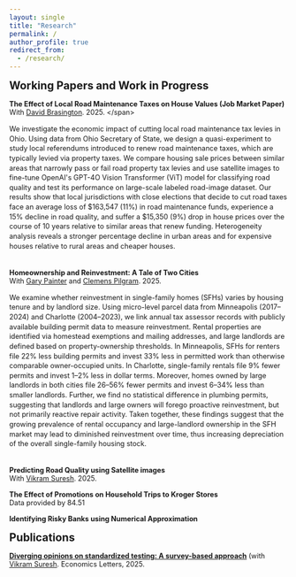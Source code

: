 ```yaml
---
layout: single
title: "Research"
permalink: /
author_profile: true
redirect_from: 
  - /research/
---
```


<span style="font-size:1.4em;">**Working Papers and Work in Progress**</span>

<span style="font-size:.9em;">**The Effect of Local Road Maintenance Taxes on House Values (Job Market Paper)**</span>
<br/>
<span style="font-size:.9em; margin-top: -5px;">With [David Brasington](https://scholar.google.com/citations?user=s5Qa3_MAAAAJ&hl=en). 2025. \</span>
<br/>

<div style="font-size: .9em; line-height: 1.4;">
We investigate the economic impact of cutting local road maintenance tax levies in Ohio. Using data from Ohio Secretary of State, we design a quasi-experiment to study local referendums introduced to renew road maintenance taxes, which are typically levied via property taxes. We compare housing sale prices between similar areas that narrowly pass or fail road property tax levies and use satellite images to fine-tune OpenAI's GPT-4O Vision Transformer (ViT) model for classifying road quality and test its performance on large-scale labeled road-image dataset. Our results show that local jurisdictions with close elections that decide to cut road taxes face an average loss of $163,547 (11%) in road maintenance funds, experience a 15% decline in road quality, and suffer a $15,350 (9%) drop in house prices over the course of 10 years relative to similar areas that renew funding. Heterogeneity analysis reveals a stronger percentage decline in urban areas and for expensive houses relative to rural areas and cheaper houses.
  <br><br/>
</div>

<span style="font-size:.9em; margin-top: 2px;">**Homeownership and Reinvestment: A Tale of Two Cities**</span>
<br/>
<span style="font-size:.9em; margin-top: -5px;">With [Gary Painter](https://scholar.google.com/citations?user=Cb-z1MwAAAAJ&hl=en) and [Clemens Pilgram](https://scholar.google.com/citations?hl=en&user=y_6AbfcAAAAJ). 2025.</span>
<br/>

<div style="font-size: .9em; line-height: 1.4;">
We examine whether reinvestment in single-family homes (SFHs) varies by housing tenure and by landlord size. Using micro-level parcel data from Minneapolis (2017–2024) and Charlotte (2004–2023), we link annual tax assessor records with publicly available building permit data to measure reinvestment. Rental properties are identified via homestead exemptions and mailing addresses, and large landlords are defined based on property-ownership thresholds. In Minneapolis, SFHs for renters file 22% less building permits and invest 33% less in permitted work than otherwise comparable owner-occupied units. In Charlotte, single-family rentals file 9% fewer permits and invest 1–2% less in dollar terms. Moreover, homes owned by large landlords in both cities file 26–56% fewer permits and invest 6–34% less than smaller landlords. Further, we find no statistical difference in plumbing permits, suggesting that landlords and large owners will forego proactive reinvestment, but not primarily reactive repair activity. Taken together, these findings suggest that the growing prevalence of rental occupancy and large-landlord ownership in the SFH market may lead to diminished reinvestment over time, thus increasing depreciation of the overall single-family housing stock.
  <br><br/>
</div>

<span style="font-size:.9em;">**Predicting Road Quality using Satellite images**</span>
<br/>
<span style="font-size:.9em; margin-top: -5px;">With [Vikram Suresh](https://scholar.google.com/citations?hl=en&user=EBKq0HoAAAAJ). 2025.</span>
<br/>

<span style="font-size:.9em;">**The Effect of Promotions on Household Trips to Kroger Stores**</span>
<br/>
<span style="font-size:.9em; margin-top: -5px;">Data provided by 84.51</span>
<br/>

<span style="font-size:.9em;">**Identifying Risky Banks using Numerical Approximation**</span>
<!-- <br/>
<span style="font-size:.9em; margin-top: -5px;">with Federal Home Loan Bank of Cincinnati</span>
<br/> -->

<span style="font-size:1.4em;">**Publications**</span>

<span style="font-size:.9em;">**[Diverging opinions on standardized testing: A survey-based approach](https://doi.org/10.1016/j.econlet.2025.112292)** (with [Vikram Suresh](https://scholar.google.com/citations?hl=en&user=EBKq0HoAAAAJ). Economics Letters, 2025.</span>
<br/>
<!-- <small>[ <a href="#/" onclick="visib('BBs')">Abstract</a> | [PDF][BBs] | [LE][BBs_LE] ]</small> -->

<div id="BBs" style="display: none; text-align: justify; line-height: 1.2;">
  <small>
    We collect micro-level sentiment data on standardized testing for college admissions from undergraduate students and faculty at an R1 institution in the United States. Our findings reveal a notable disparity: students place 23% less weight on standardized tests in the admissions process compared to faculty. Furthermore, in contrast to students’ perceptions, faculty opinions align with Chetty et al. (2023) as they view the standardized tests as a reliable predictor of both academic performance and post-college success.
  </small>
  <br><br/>
</div>

